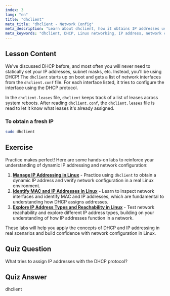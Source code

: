 ```yaml
---
index: 3
lang: "en"
title: "dhclient"
meta_title: "dhclient - Network Config"
meta_description: "Learn about dhclient, how it obtains IP addresses using DHCP, and manages network leases. Understand dhclient.conf and dhclient.leases files. Linux beginner guide."
meta_keywords: "dhclient, DHCP, Linux networking, IP address, network configuration, Linux tutorial, beginner guide"
---
```


## Lesson Content

We've discussed DHCP before, and most often you will never need to statically set your IP addresses, subnet masks, etc. Instead, you'll be using DHCP! The `dhclient` starts up on boot and gets a list of network interfaces from the `dhclient.conf` file. For each interface listed, it tries to configure the interface using the DHCP protocol.

In the `dhclient.leases` file, `dhclient` keeps track of a list of leases across system reboots. After reading `dhclient.conf`, the `dhclient.leases` file is read to let it know what leases it's already assigned.

### To obtain a fresh IP

```bash
sudo dhclient
```

## Exercise

Practice makes perfect! Here are some hands-on labs to reinforce your understanding of dynamic IP addressing and network configuration:

1. **[Manage IP Addressing in Linux](https://labex.io/labs/linux-manage-ip-addressing-in-linux-592736)** - Practice using `dhclient` to obtain a dynamic IP address and verify network configuration in a real Linux environment.
2. **[Identify MAC and IP Addresses in Linux](https://labex.io/labs/linux-identify-mac-and-ip-addresses-in-linux-592731)** - Learn to inspect network interfaces and identify MAC and IP addresses, which are fundamental to understanding how DHCP assigns addresses.
3. **[Explore IP Address Types and Reachability in Linux](https://labex.io/labs/linux-explore-ip-address-types-and-reachability-in-linux-592780)** - Test network reachability and explore different IP address types, building on your understanding of how IP addresses function in a network.

These labs will help you apply the concepts of DHCP and IP addressing in real scenarios and build confidence with network configuration in Linux.

## Quiz Question

What tries to assign IP addresses with the DHCP protocol?

## Quiz Answer

dhclient
